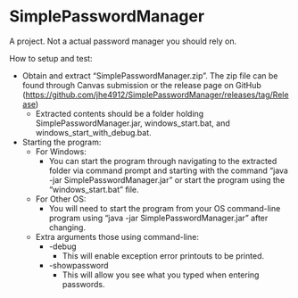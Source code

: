 # SimplePasswordManager
A project. Not a actual password manager you should rely on.

How to setup and test:
-	Obtain and extract “SimplePasswordManager.zip”. The zip file can be found through Canvas submission or the release page on GitHub (https://github.com/jhe4912/SimplePasswordManager/releases/tag/Release)
    -	Extracted contents should be a folder holding SimplePasswordManager.jar, windows_start.bat, and windows_start_with_debug.bat.
-	Starting the program:
    -	For Windows:
        -	You can start the program through navigating to the extracted folder via command prompt and starting with the command “java -jar SimplePasswordManager.jar” or start the program using the “windows_start.bat” file.
      -	For Other OS:
        -	You will need to start the program from your OS command-line program using “java -jar SimplePasswordManager.jar” after changing.
      -	Extra arguments those using command-line:
        -	-debug
            -	This will enable exception error printouts to be printed.
        - -showpassword
            -	This will allow you see what you typed when entering passwords. 
